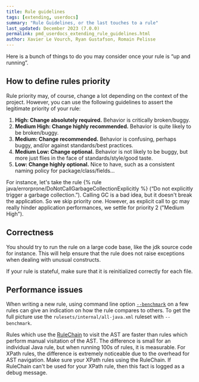 ```yaml
---
title: Rule guidelines
tags: [extending, userdocs]
summary: "Rule Guidelines, or the last touches to a rule"
last_updated: December 2023 (7.0.0)
permalink: pmd_userdocs_extending_rule_guidelines.html
author: Xavier Le Vourch, Ryan Gustafson, Romain Pelisse
---
```



Here is a bunch of things to do you may consider once your rule is “up and running”.

## How to define rules priority

Rule priority may, of course, change a lot depending on the context of the project. However, you can use the
following guidelines to assert the legitimate priority of your rule:

1.  **High: Change absolutely required.** Behavior is critically broken/buggy.
2.  **Medium High: Change highly recommended.** Behavior is quite likely to be broken/buggy.
3.  **Medium: Change recommended.** Behavior is confusing, perhaps buggy, and/or against standards/best practices.
4.  **Medium Low: Change optional.** Behavior is not likely to be buggy, but more just flies in the face of
    standards/style/good taste.
5.  **Low: Change highly optional.** Nice to have, such as a consistent naming policy for package/class/fields…

For instance, let's take the rule {% rule java/errorprone/DoNotCallGarbageCollectionExplicitly %}
(“Do not explicitly trigger a garbage collection.”). Calling GC is
a bad idea, but it doesn't break the application. So we skip priority one. However, as explicit call to gc may really
hinder application performances, we settle for priority 2 ("Medium High").

## Correctness

You should try to run the rule on a large code base, like the jdk source code for instance. This will help ensure
that the rule does not raise exceptions when dealing with unusual constructs.

If your rule is stateful, make sure that it is reinitialized correctly for each file.

## Performance issues

When writing a new rule, using command line option [`--benchmark`](pmd_userdocs_cli_reference.html#-benchmark)
on a few rules can give an indication on how the rule compares to others. To get the full picture
use the `rulesets/internal/all-java.xml` ruleset with `--benchmark`.

Rules which use the [RuleChain](pmd_userdocs_extending_writing_java_rules.html#economic-traversal-the-rulechain)
to visit the AST are faster than rules which perform manual visitation of the AST.
The difference is small for an individual Java rule, but when running 100s of rules, it is measurable.
For XPath rules, the difference is extremely noticeable due to the overhead for AST navigation.
Make sure your XPath rules using the RuleChain. If RuleChain can't be used for your XPath rule, then this fact
is logged as a debug message.
